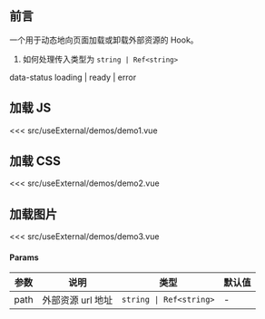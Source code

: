 ## 前言

一个用于动态地向页面加载或卸载外部资源的 Hook。

1. 如何处理传入类型为 `string | Ref<string>`

data-status loading | ready | error

<script setup>
  import Demo1 from '@/src/useExternal/demos/demo1.vue'
  import Demo2 from '@/src/useExternal/demos/demo2.vue'
  import Demo3 from '@/src/useExternal/demos/demo3.vue'
  // import Demo4 from '@/src/useExternal/demos/demo4.vue'
</script>

## 加载 JS

<demo1 />

<<< src/useExternal/demos/demo1.vue

## 加载 CSS

<demo2 />

<<< src/useExternal/demos/demo2.vue

## 加载图片

<demo3 />

<<< src/useExternal/demos/demo3.vue

#### Params

| 参数 | 说明              | 类型                    | 默认值 |
| ---- | ----------------- | ----------------------- | ------ |
| path | 外部资源 url 地址 | `string \| Ref<string>` | -      |

